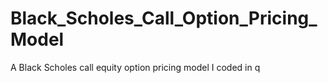 # Black_Scholes_Call_Option_Pricing_Model
A Black Scholes call equity option pricing model I coded in q
